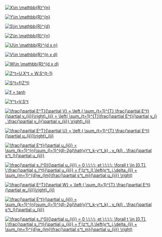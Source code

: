 <a href="https://www.codecogs.com/eqnedit.php?latex=X\in&space;\mathbb{R}^{n}" target="_blank"><img src="https://latex.codecogs.com/gif.latex?X\in&space;\mathbb{R}^{n}" title="X\in \mathbb{R}^{n}" /></a>

<a href="https://www.codecogs.com/eqnedit.php?latex=Y\in&space;\mathbb{R}^{n}" target="_blank"><img src="https://latex.codecogs.com/gif.latex?Y\in&space;\mathbb{R}^{n}" title="Y\in \mathbb{R}^{n}" /></a>

<a href="https://www.codecogs.com/eqnedit.php?latex=S\in&space;\mathbb{R}^{d}" target="_blank"><img src="https://latex.codecogs.com/gif.latex?S\in&space;\mathbb{R}^{d}" title="S\in \mathbb{R}^{d}" /></a>

<a href="https://www.codecogs.com/eqnedit.php?latex=Z\in&space;\mathbb{R}^{n}" target="_blank"><img src="https://latex.codecogs.com/gif.latex?Z\in&space;\mathbb{R}^{n}" title="Z\in \mathbb{R}^{n}" /></a>

<a href="https://www.codecogs.com/eqnedit.php?latex=U\in&space;\mathbb{R}^{d&space;x&space;n}" target="_blank"><img src="https://latex.codecogs.com/gif.latex?U\in&space;\mathbb{R}^{d&space;x&space;n}" title="U\in \mathbb{R}^{d x n}" /></a>

<a href="https://www.codecogs.com/eqnedit.php?latex=V\in&space;\mathbb{R}^{n&space;x&space;d}" target="_blank"><img src="https://latex.codecogs.com/gif.latex?V\in&space;\mathbb{R}^{n&space;x&space;d}" title="V\in \mathbb{R}^{n x d}" /></a>

<a href="https://www.codecogs.com/eqnedit.php?latex=W\in&space;\mathbb{R}^{d&space;x&space;d}" target="_blank"><img src="https://latex.codecogs.com/gif.latex?W\in&space;\mathbb{R}^{d&space;x&space;d}" title="W\in \mathbb{R}^{d x d}" /></a>



<a href="https://www.codecogs.com/eqnedit.php?latex=Z^t=U.X^t&space;&plus;&space;W.S^{t-1}" target="_blank"><img src="https://latex.codecogs.com/gif.latex?Z^t=U.X^t&space;&plus;&space;W.S^{t-1}" title="Z^t=U.X^t + W.S^{t-1}" /></a>

<a href="https://www.codecogs.com/eqnedit.php?latex=S^t=f(Z^t)" target="_blank"><img src="https://latex.codecogs.com/gif.latex?S^t=f(Z^t)" title="S^t=f(Z^t)" /></a>

<a href="https://www.codecogs.com/eqnedit.php?latex=f&space;=&space;tanh" target="_blank"><img src="https://latex.codecogs.com/gif.latex?f&space;=&space;tanh" title="f = tanh" /></a>

<a href="https://www.codecogs.com/eqnedit.php?latex=Y^t=V.S^t" target="_blank"><img src="https://latex.codecogs.com/gif.latex?Y^t=V.S^t" title="Y^t=V.S^t" /></a>

<a href="https://www.codecogs.com/eqnedit.php?latex=\frac{\partial&space;E^T}{\partial&space;V}&space;=&space;\left&space;(&space;\sum_{t=1}^{T}&space;\frac{\partial&space;E^t}{\partial&space;v_{ij}}\right)_{ij}&space;=&space;\left(&space;\sum_{t=1}^{T}\frac{\partial&space;E^t}{\partial&space;y_i}&space;.&space;\frac{\partial&space;y_i}{\partial&space;v_{ij}}&space;\right)_{ij}" target="_blank"><img src="https://latex.codecogs.com/gif.latex?\frac{\partial&space;E^T}{\partial&space;V}&space;=&space;\left&space;(&space;\sum_{t=1}^{T}&space;\frac{\partial&space;E^t}{\partial&space;v_{ij}}\right)_{ij}&space;=&space;\left(&space;\sum_{t=1}^{T}\frac{\partial&space;E^t}{\partial&space;y_i}&space;.&space;\frac{\partial&space;y_i}{\partial&space;v_{ij}}&space;\right)_{ij}" title="\frac{\partial E^T}{\partial V} = \left ( \sum_{t=1}^{T} \frac{\partial E^t}{\partial v_{ij}}\right)_{ij} = \left( \sum_{t=1}^{T}\frac{\partial E^t}{\partial y_i} . \frac{\partial y_i}{\partial v_{ij}} \right)_{ij}" /></a>

<a href="https://www.codecogs.com/eqnedit.php?latex=\frac{\partial&space;E^T}{\partial&space;U}&space;=&space;\left&space;(&space;\sum_{t=1}^{T}&space;\frac{\partial&space;E^t}{\partial&space;u_{ij}}\right)_{ij}" target="_blank"><img src="https://latex.codecogs.com/gif.latex?\frac{\partial&space;E^T}{\partial&space;U}&space;=&space;\left&space;(&space;\sum_{t=1}^{T}&space;\frac{\partial&space;E^t}{\partial&space;u_{ij}}\right)_{ij}" title="\frac{\partial E^T}{\partial U} = \left ( \sum_{t=1}^{T} \frac{\partial E^t}{\partial u_{ij}}\right)_{ij}" /></a>

<a href="https://www.codecogs.com/eqnedit.php?latex=\frac{\partial&space;E^t}{\partial&space;u_{ij}}&space;=&space;\sum_{k=1}^{n}\sum_{l=1}^{d}-2g(\hat{y}^t_k-y^t_k)&space;.&space;v_{kl}&space;.&space;\frac{\partial&space;s^t_l}{\partial&space;u_{ij}}" target="_blank"><img src="https://latex.codecogs.com/gif.latex?\frac{\partial&space;E^t}{\partial&space;u_{ij}}&space;=&space;\sum_{k=1}^{n}\sum_{l=1}^{d}-2g(\hat{y}^t_k-y^t_k)&space;.&space;v_{kl}&space;.&space;\frac{\partial&space;s^t_l}{\partial&space;u_{ij}}" title="\frac{\partial E^t}{\partial u_{ij}} = \sum_{k=1}^{n}\sum_{l=1}^{d}-2g(\hat{y}^t_k-y^t_k) . v_{kl} . \frac{\partial s^t_l}{\partial u_{ij}}" /></a>

<a href="https://www.codecogs.com/eqnedit.php?latex=\frac{\partial&space;s_l^0}{\partial&space;u_{ij}}&space;=&space;0&space;\;\;\;\;&space;et&space;\;\;\;\;&space;\forall&space;t&space;\in&space;[0,T],&space;\;\frac{\partial&space;s_l^t}{\partial&space;u_{ij}}&space;=&space;f'(z^t_l).\left(x^t_j.\delta_{li}&space;&plus;&space;\sum_{m=1}^{d}w_{lm}\frac{\partial&space;s^t_m}{\partial&space;u_{ij}}&space;\right)" target="_blank"><img src="https://latex.codecogs.com/gif.latex?\frac{\partial&space;s_l^0}{\partial&space;u_{ij}}&space;=&space;0&space;\;\;\;\;&space;et&space;\;\;\;\;&space;\forall&space;t&space;\in&space;[0,T],&space;\;\frac{\partial&space;s_l^t}{\partial&space;u_{ij}}&space;=&space;f'(z^t_l).\left(x^t_j.\delta_{li}&space;&plus;&space;\sum_{m=1}^{d}w_{lm}\frac{\partial&space;s^t_m}{\partial&space;u_{ij}}&space;\right)" title="\frac{\partial s_l^0}{\partial u_{ij}} = 0 \;\;\;\; et \;\;\;\; \forall t \in [0,T], \;\frac{\partial s_l^t}{\partial u_{ij}} = f'(z^t_l).\left(x^t_j.\delta_{li} + \sum_{m=1}^{d}w_{lm}\frac{\partial s^t_m}{\partial u_{ij}} \right)" /></a>

<a href="https://www.codecogs.com/eqnedit.php?latex=\frac{\partial&space;E^T}{\partial&space;W}&space;=&space;\left&space;(&space;\sum_{t=1}^{T}&space;\frac{\partial&space;E^t}{\partial&space;w_{ij}}\right)_{ij}" target="_blank"><img src="https://latex.codecogs.com/gif.latex?\frac{\partial&space;E^T}{\partial&space;W}&space;=&space;\left&space;(&space;\sum_{t=1}^{T}&space;\frac{\partial&space;E^t}{\partial&space;w_{ij}}\right)_{ij}" title="\frac{\partial E^T}{\partial W} = \left ( \sum_{t=1}^{T} \frac{\partial E^t}{\partial w_{ij}}\right)_{ij}" /></a>

<a href="https://www.codecogs.com/eqnedit.php?latex=\frac{\partial&space;E^t}{\partial&space;u_{ij}}&space;=&space;\sum_{k=1}^{n}\sum_{l=1}^{d}-2g(\hat{y}^t_k-y^t_k)&space;.&space;v_{kl}&space;.&space;\frac{\partial&space;s^t_l}{\partial&space;u_{ij}}" target="_blank"><img src="https://latex.codecogs.com/gif.latex?\frac{\partial&space;E^t}{\partial&space;u_{ij}}&space;=&space;\sum_{k=1}^{n}\sum_{l=1}^{d}-2g(\hat{y}^t_k-y^t_k)&space;.&space;v_{kl}&space;.&space;\frac{\partial&space;s^t_l}{\partial&space;u_{ij}}" title="\frac{\partial E^t}{\partial u_{ij}} = \sum_{k=1}^{n}\sum_{l=1}^{d}-2g(\hat{y}^t_k-y^t_k) . v_{kl} . \frac{\partial s^t_l}{\partial u_{ij}}" /></a>

<a href="https://www.codecogs.com/eqnedit.php?latex=\frac{\partial&space;s_l^0}{\partial&space;u_{ij}}&space;=&space;0&space;\;\;\;\;&space;et&space;\;\;\;\;&space;\forall&space;t&space;\in&space;[0,T],&space;\;\frac{\partial&space;s_l^t}{\partial&space;u_{ij}}&space;=&space;f'(z^t_l).\left(x^t_j.\delta_{li}&space;&plus;&space;\sum_{m=1}^{d}w_{lm}\frac{\partial&space;s^t_m}{\partial&space;u_{ij}}&space;\right)" target="_blank"><img src="https://latex.codecogs.com/gif.latex?\frac{\partial&space;s_l^0}{\partial&space;u_{ij}}&space;=&space;0&space;\;\;\;\;&space;et&space;\;\;\;\;&space;\forall&space;t&space;\in&space;[0,T],&space;\;\frac{\partial&space;s_l^t}{\partial&space;u_{ij}}&space;=&space;f'(z^t_l).\left(x^t_j.\delta_{li}&space;&plus;&space;\sum_{m=1}^{d}w_{lm}\frac{\partial&space;s^t_m}{\partial&space;u_{ij}}&space;\right)" title="\frac{\partial s_l^0}{\partial u_{ij}} = 0 \;\;\;\; et \;\;\;\; \forall t \in [0,T], \;\frac{\partial s_l^t}{\partial u_{ij}} = f'(z^t_l).\left(x^t_j.\delta_{li} + \sum_{m=1}^{d}w_{lm}\frac{\partial s^t_m}{\partial u_{ij}} \right)" /></a>
